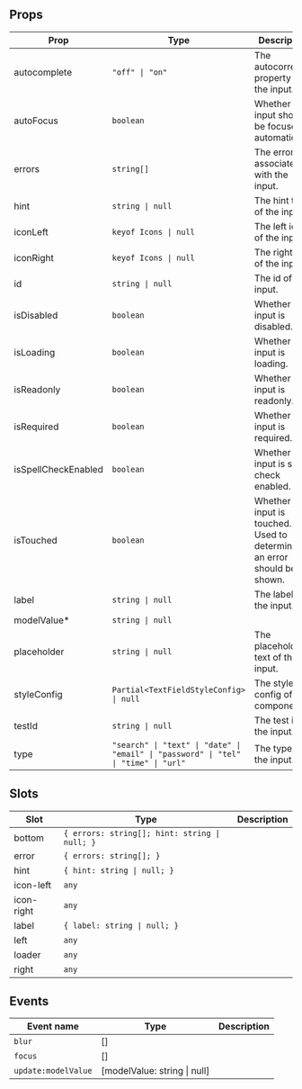 <!-- This file is automatically generated, do not edit manually. -->


## Props

| Prop | Type | Description | Default |
| ---- | ---- | ----------- | ------- |
| autocomplete | `"off" \| "on"` | The autocorrect property of the input. | `"off"` |
| autoFocus | `boolean` | Whether the input should be focused automatically. | `false` |
| errors | `string[]` | The errors associated with the input. | `[]` |
| hint | `string \| null` | The hint text of the input. | `null` |
| iconLeft | `keyof Icons \| null` | The left icon of the input. | `null` |
| iconRight | `keyof Icons \| null` | The right icon of the input. | `null` |
| id | `string \| null` | The id of the input. | `null` |
| isDisabled | `boolean` | Whether the input is disabled. | `false` |
| isLoading | `boolean` | Whether the input is loading. | `false` |
| isReadonly | `boolean` | Whether the input is readonly. | `false` |
| isRequired | `boolean` | Whether the input is required. | `false` |
| isSpellCheckEnabled | `boolean` | Whether the input is spell check enabled. | `false` |
| isTouched | `boolean` | Whether the input is touched. Used to determine if an error should be shown. | `false` |
| label | `string \| null` | The label of the input. | `null` |
| modelValue* | `string \| null` |  |  |
| placeholder | `string \| null` | The placeholder text of the input. | `null` |
| styleConfig | `Partial<TextFieldStyleConfig> \| null` | The style config of the component. | `null` |
| testId | `string \| null` | The test id of the input. | `null` |
| type | `"search" \| "text" \| "date" \| "email" \| "password" \| "tel" \| "time" \| "url"` | The type of the input. | `"text"` |


## Slots

| Slot | Type | Description |
| --------- | ---- | ----------- |
| bottom | `{ errors: string[]; hint: string \| null; }` |  |
| error | `{ errors: string[]; }` |  |
| hint | `{ hint: string \| null; }` |  |
| icon-left | `any` |  |
| icon-right | `any` |  |
| label | `{ label: string \| null; }` |  |
| left | `any` |  |
| loader | `any` |  |
| right | `any` |  |


## Events

| Event name | Type | Description |
| ---------- | ---- | ----------- |
| `blur` | [] |  |
| `focus` | [] |  |
| `update:modelValue` | [modelValue: string \| null] |  |

